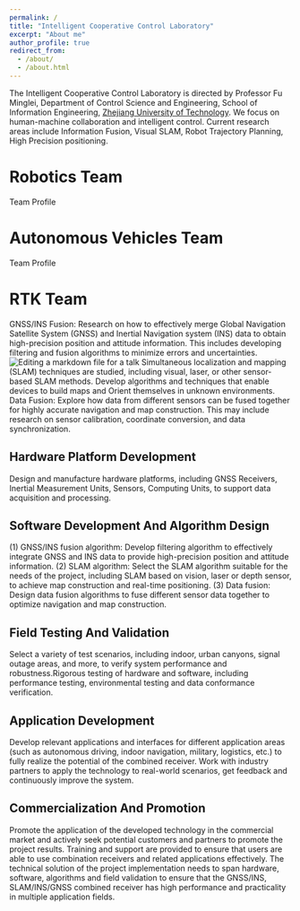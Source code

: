 ```yaml
---
permalink: /
title: "Intelligent Cooperative Control Laboratory"
excerpt: "About me"
author_profile: true
redirect_from: 
  - /about/
  - /about.html
---
```


The Intelligent Cooperative Control Laboratory is directed by Professor Fu Minglei, Department of Control Science and Engineering, School of Information Engineering, [Zhejiang University of Technology](https://www.zjut.edu.cn/). We focus on human-machine collaboration and intelligent control. Current research areas include Information Fusion, Visual SLAM, Robot Trajectory Planning, High Precision positioning.


Robotics Team
======
Team Profile

Autonomous Vehicles Team
======
Team Profile

RTK Team
======
GNSS/INS Fusion: Research on how to effectively merge Global Navigation Satellite System (GNSS) and Inertial Navigation system (INS) data to obtain high-precision position and attitude information. This includes developing filtering and fusion algorithms to minimize errors and uncertainties.
![Editing a markdown file for a talk](/images/editing-talk.png)
Simultaneous localization and mapping (SLAM) techniques are studied, including visual, laser, or other sensor-based SLAM methods. Develop algorithms and techniques that enable devices to build maps and Orient themselves in unknown environments.
Data Fusion: Explore how data from different sensors can be fused together for highly accurate navigation and map construction. This may include research on sensor calibration, coordinate conversion, and data synchronization.

Hardware Platform Development
------
Design and manufacture hardware platforms, including GNSS Receivers, Inertial Measurement Units, Sensors, Computing Units, to support data acquisition and processing.

Software Development And Algorithm Design
------
(1) GNSS/INS fusion algorithm: Develop filtering algorithm to effectively integrate GNSS and INS data to provide high-precision position and attitude information.
(2) SLAM algorithm: Select the SLAM algorithm suitable for the needs of the project, including SLAM based on vision, laser or depth sensor, to achieve map construction and real-time positioning.
(3) Data fusion: Design data fusion algorithms to fuse different sensor data together to optimize navigation and map construction.

Field Testing And Validation
------
Select a variety of test scenarios, including indoor, urban canyons, signal outage areas, and more, to verify system performance and robustness.Rigorous testing of hardware and software, including performance testing, environmental testing and data conformance verification.

Application Development
------
Develop relevant applications and interfaces for different application areas (such as autonomous driving, indoor navigation, military, logistics, etc.) to fully realize the potential of the combined receiver. Work with industry partners to apply the technology to real-world scenarios, get feedback and continuously improve the system.

Commercialization And Promotion
------
Promote the application of the developed technology in the commercial market and actively seek potential customers and partners to promote the project results. Training and support are provided to ensure that users are able to use combination receivers and related applications effectively.
The technical solution of the project implementation needs to span hardware, software, algorithms and field validation to ensure that the GNSS/INS, SLAM/INS/GNSS combined receiver has high performance and practicality in multiple application fields.


